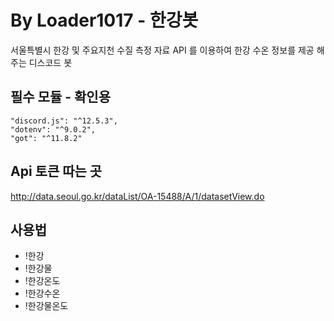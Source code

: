 

#  By Loader1017 - 한강봇
서울특별시 한강 및 주요지천 수질 측정 자료 API 를 이용하여 한강 수온 정보를 제공 해주는 디스코드 봇

## 필수 모듈 - 확인용
```
"discord.js": "^12.5.3",
"dotenv": "^9.0.2",
"got": "^11.8.2"
```

## Api 토큰 따는 곳
http://data.seoul.go.kr/dataList/OA-15488/A/1/datasetView.do

## 사용법
- !한강
- !한강물
- !한강온도
- !한강수온
- !한강물온도
